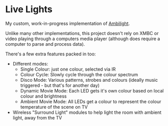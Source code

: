 # Live Lights

My custom, work-in-progress implementation of [Ambilight](https://www.google.com/search?tbm=isch&q=ambilight).

Unlike many other implementations, this project doesn't rely on XMBC or video playing through a computers media player (although does require a computer to parse and process data).

There's a few extra features packed in too:
* Different modes:
  * Single Colour: just one colour, selected via IR
  * Colour Cycle: Slowly cycle through the colour spectrum
  * Disco Mode: Various patterns, strobes and colours (ideally music triggered - but that's for another day)
  * Dynamic Movie Mode: Each LED gets it's own colour based on local colour and brightness
  * Ambient Movie Mode: All LEDs get a colour to represent the colour temperature of the scene on TV
* Wireless "Surround Light" modules to help light the room with ambient light, away from the TV

